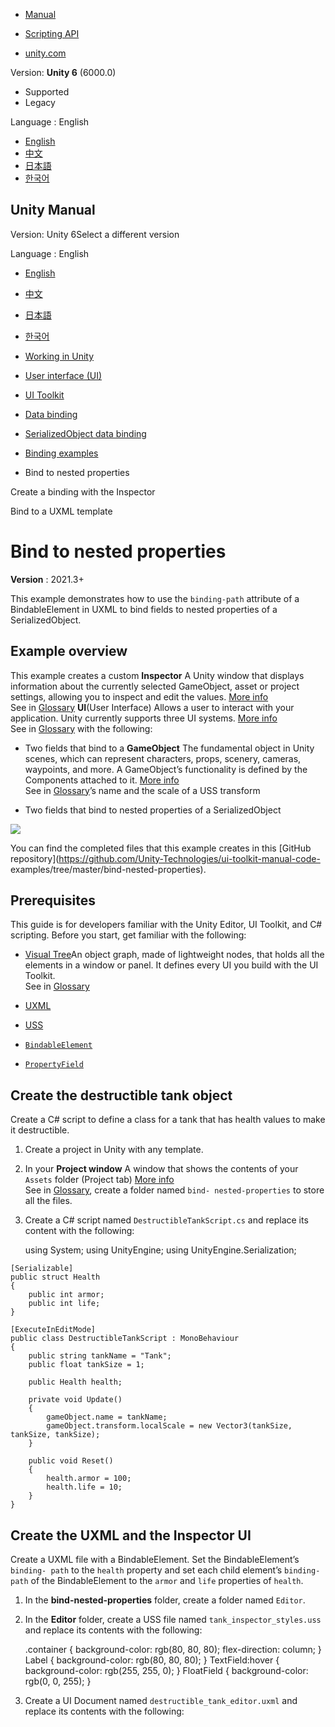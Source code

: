 [](https://docs.unity3d.com)

  * [Manual](../Manual/index.html)
  * [Scripting API](../ScriptReference/index.html)

  * [unity.com](https://unity.com/)

Version: **Unity 6** (6000.0)

  * Supported
  * Legacy

Language : English

  * [English](/Manual/UIE-bind-to-nested-properties.html)
  * [中文](/cn/current/Manual/UIE-bind-to-nested-properties.html)
  * [日本語](/ja/current/Manual/UIE-bind-to-nested-properties.html)
  * [한국어](/kr/current/Manual/UIE-bind-to-nested-properties.html)

[](https://docs.unity3d.com)

## Unity Manual

Version: Unity 6Select a different version

Language : English

  * [English](/Manual/UIE-bind-to-nested-properties.html)
  * [中文](/cn/current/Manual/UIE-bind-to-nested-properties.html)
  * [日本語](/ja/current/Manual/UIE-bind-to-nested-properties.html)
  * [한국어](/kr/current/Manual/UIE-bind-to-nested-properties.html)

  * [Working in Unity](working-in-unity.html)
  * [User interface (UI)](UIToolkits.html)
  * [UI Toolkit](UIElements.html)
  * [Data binding](UIE-data-binding.html)
  * [SerializedObject data binding](UIE-editor-binding.html)
  * [Binding examples](UIE-binding-examples.html)
  * Bind to nested properties

[](UIE-create-a-binding-uxml-inspector.html)

Create a binding with the Inspector

[](UIE-bind-uxml-template.html)

Bind to a UXML template

# Bind to nested properties

**Version** : 2021.3+

This example demonstrates how to use the `binding-path` attribute of a
BindableElement in UXML to bind fields to nested properties of a
SerializedObject.

## Example overview

This example creates a custom **Inspector** A Unity window that displays
information about the currently selected GameObject, asset or project
settings, allowing you to inspect and edit the values. [More
info](UsingTheInspector.html)  
See in [Glossary](Glossary.html#Inspector) **UI**(User Interface) Allows a
user to interact with your application. Unity currently supports three UI
systems. [More info](UI-system-compare.html)  
See in [Glossary](Glossary.html#UI) with the following:

  * Two fields that bind to a **GameObject** The fundamental object in Unity scenes, which can represent characters, props, scenery, cameras, waypoints, and more. A GameObject’s functionality is defined by the Components attached to it. [More info](class-GameObject.html)  
See in [Glossary](Glossary.html#GameObject)’s name and the scale of a USS
transform

  * Two fields that bind to nested properties of a SerializedObject

![](../uploads/Main/uie_bind_nested_properties.png)

You can find the completed files that this example creates in this [GitHub
repository](https://github.com/Unity-Technologies/ui-toolkit-manual-code-
examples/tree/master/bind-nested-properties).

## Prerequisites

This guide is for developers familiar with the Unity Editor, UI Toolkit, and
C# scripting. Before you start, get familiar with the following:

  * [Visual Tree](UIE-VisualTree.html)An object graph, made of lightweight nodes, that holds all the elements in a window or panel. It defines every UI you build with the UI Toolkit.  
See in [Glossary](Glossary.html#Visualtree)

  * [UXML](UIE-UXML.html)
  * [USS](UIE-USS.html)
  * [`BindableElement`](../ScriptReference/UIElements.BindableElement.html)
  * [`PropertyField`](../ScriptReference/UIElements.PropertyField.html)

## Create the destructible tank object

Create a C# script to define a class for a tank that has health values to make
it destructible.

  1. Create a project in Unity with any template.

  2. In your **Project window** A window that shows the contents of your `Assets` folder (Project tab) [More info](ProjectView.html)  
See in [Glossary](Glossary.html#Projectwindow), create a folder named `bind-
nested-properties` to store all the files.

  3. Create a C# script named `DestructibleTankScript.cs` and replace its content with the following:
    
        using System;
    using UnityEngine;
    using UnityEngine.Serialization;
    
    [Serializable]
    public struct Health
    {
        public int armor;
        public int life;
    }
    
    [ExecuteInEditMode]
    public class DestructibleTankScript : MonoBehaviour
    {
        public string tankName = "Tank";
        public float tankSize = 1;
    
        public Health health;
    
        private void Update()
        {
            gameObject.name = tankName;
            gameObject.transform.localScale = new Vector3(tankSize, tankSize, tankSize);
        }
    
        public void Reset()
        {
            health.armor = 100;
            health.life = 10;
        }
    }
    

## Create the UXML and the Inspector UI

Create a UXML file with a BindableElement. Set the BindableElement’s `binding-
path` to the `health` property and set each child element’s `binding-path` of
the BindableElement to the `armor` and `life` properties of `health`.

  1. In the **bind-nested-properties** folder, create a folder named `Editor`.

  2. In the **Editor** folder, create a USS file named `tank_inspector_styles.uss` and replace its contents with the following:
    
        .container {
        background-color: rgb(80, 80, 80);
        flex-direction: column;
    }
    Label {
        background-color: rgb(80, 80, 80);
    }
    TextField:hover {
        background-color: rgb(255, 255, 0);
    }
    FloatField {
        background-color: rgb(0, 0, 255);
    }
    

  3. Create a UI Document named `destructible_tank_editor.uxml` and replace its contents with the following:
    
        <UXML xmlns="UnityEngine.UIElements" xmlns:ue="UnityEditor.UIElements">
        <Style src="tank_inspector_styles.uss"/>
        <VisualElement name="row" class="container">
            <Label text="Tank Script - Custom Inspector" />
            <ue:PropertyField binding-path="tankName" name="tank-name-field" />
            <ue:PropertyField binding-path="tankSize" name="tank-size-field" />
            <BindableElement binding-path="health">
                <ue:PropertyField binding-path="armor"/>
                <ue:PropertyField binding-path="life"/>
            </BindableElement>
        </VisualElement>
    </UXML>
    

## Create the custom Editor

Create a C# script that registers a custom Editor for the
`DestructibleTankScript`.

  1. Create a C# script named `DestructibleTankEditor.cs` and replace its content with the following:
    
        using UnityEditor;
    using UnityEngine;
    using UnityEngine.UIElements;
    
    [CustomEditor(typeof(DestructibleTankScript))]
    public class DestructibleTankEditor : Editor
    {
        [SerializeField]
        VisualTreeAsset visualTreeAsset;
    
        public override VisualElement CreateInspectorGUI()
        {
            return visualTreeAsset.CloneTree();
        }
    }
    

  2. Select `DestructibleTankEditor.cs` in the Project window.

  3. Drag `destructible_tank_editor.uxml` to **Visual Tree Asset** in the Inspector. 

## Test the binding

  1. In Unity, add an empty GameObject to a **scene** A Scene contains the environments and menus of your game. Think of each unique Scene file as a unique level. In each Scene, you place your environments, obstacles, and decorations, essentially designing and building your game in pieces. [More info](CreatingScenes.html)  
See in [Glossary](Glossary.html#Scene).

  2. Select the GameObject.
  3. Add the **Destructible Tank Script** component in the Inspector. The **Armor** and **Life** fields are bound to the `health.armor` and `health.life` properties. If you change the values in the Inspector, the values of the underlying properties change.

## Additional resources

  * [SerializedObject data binding](UIE-Binding.html)
  * [Bindable elements](UIE-bindable-elements.html)
  * [Binding data type conversion](UIE-binding-data-type-conversion.html)
  * [Implementation details](UIE-binding-implementation-details.html)
  * [Binding examples](UIE-binding-examples.html)

[](UIE-create-a-binding-uxml-inspector.html)

Create a binding with the Inspector

[](UIE-bind-uxml-template.html)

Bind to a UXML template

Copyright ©2005-2025 Unity Technologies. All rights reserved. Built from
6000.0.36f1 (02b661dc617c). Built on: 2025-01-14.

[Tutorials](https://learn.unity.com/)[Community
Answers](https://answers.unity3d.com)[Knowledge
Base](https://support.unity3d.com/hc/en-
us)[Forums](https://forum.unity3d.com)[Asset Store](https://unity3d.com/asset-
store)[Terms of
use](https://docs.unity3d.com/Manual/TermsOfUse.html)[Legal](https://unity.com/legal)[Privacy
Policy](https://unity.com/legal/privacy-
policy)[Cookies](https://unity.com/legal/cookie-policy)[Do Not Sell or Share
My Personal Information](https://unity.com/legal/do-not-sell-my-personal-
information)

[Your Privacy Choices (Cookie Settings)](javascript:void\(0\);)

